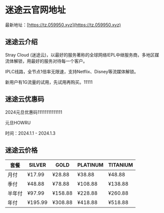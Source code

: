 # 迷途云官网地址

最新地址：[https://tz.059950.xyz](https://tz.059950.xyz)

## 迷途云介绍

Stray Cloud (迷途云)，以最好的服务著称的全球网络IEPL中继服务商，多地区媒流体解锁，用最好的服务对待每一个客户。

IPLC线路，全节点1倍率无限速，支持Netflix、Disney等流媒体解锁。

新用户有1G流量的试用，先试用再购买。11111

## 迷途云优惠码

2024元旦优惠码11111111111111

元旦HOWRU

时间：2024.1.1 - 2024.1.3

## 迷途云价格

|套餐|SILVER|GOLD|PLATINUM|TITANIUM|
|----|----|----|----|----|
|月付|¥17.99|¥28.88|¥38.88|¥48.88|
|季付|¥48.88|¥78.88|¥108.88|¥138.88|
|半年付|¥97.99|¥158.88|¥228.88|¥260.88|
|年付|¥195.99|¥308.88|¥418.88|¥518.88|
